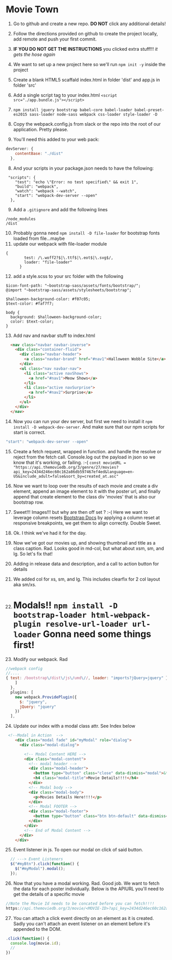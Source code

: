 # Movie Town

1. Go to github and create a new repo. **DO NOT** click any additional details!
2. Follow the directions provided on github to create the project locally, add remote and push your first commit.
3. **IF YOU DO NOT GET THE INSTRUCTIONS** you clicked extra stuff!!! _it gets the hose again_
3. We want to set up a new project here so we'll run ```npm init -y``` inside the project 
4. Create a blank HTML5 scaffald index.html in folder 'dist' and app.js in folder 'src'
5. Add a single script tag to your index.html 
```<script src="./app.bundle.js"></script>```


5. ```npm install jquery bootstrap babel-core babel-loader babel-preset-es2015 sass-loader node-sass webpack css-loader style-loader -D```
6. Copy the webpack.config.js from slack or the repo into the root of our application. Pretty please. 
7. You'll need this added to your web pack:
```js
devServer: {
    contentBase: "./dist"
  },
  ```
8. And your scripts in your package.json needs to have the following: 
```
 "scripts": {
    "test": "echo \"Error: no test specified\" && exit 1",
    "build": "webpack",
    "watch": "webpack --watch",
    "start": "webpack-dev-server --open"
  },
  ```
  9. Add a ```.gitignore``` and add the following lines
```
/node_modules
/dist
```
10. Probably gonna need ```npm install -D file-loader``` for bootstrap fonts loaded from file...maybe
11. update our webpack with file-loader module
```
{
        test: /\.woff2?$|\.ttf$|\.eot$|\.svg$/,
        loader: "file-loader"
      }
```
12. add a style.scss to your src folder with the following
```
$icon-font-path: "~bootstrap-sass/assets/fonts/bootstrap/";
@import "~bootstrap-sass/assets/stylesheets/bootstrap";

$halloween-background-color: #f07c05;
$text-color: #faf7f7;

body {
  background: $halloween-background-color;
  color: $text-color;
}
```
13. Add nav and navbar stuff to index.html
```HTML
  <nav class="navbar navbar-inverse">
    <div class="container-fluid">
      <div class="navbar-header">
        <a class="navbar-brand" href="#nav1">Halloween Wobble Site</a>
      </div>
      <ul class="nav navbar-nav">
        <li class="active navShows">
          <a href="#nav1">Meow Shows</a>
        </li>
        <li class="active navSurprise">
          <a href="#nav2">Surprise</a>
        </li>
      </ul>
    </div>
  </nav>
```
14. Now you can run your dev server, but first we need to install it ```npm install -D webpack-dev-server```. And make sure that our npm scripts for start is correct. 
```js
"start": "webpack-dev-server --open"
```

15. Create a fetch request, wrapped in function. and handle the resolve or reject from the fetch call. Console.log out the payload in json so we know that it's working, or failing. :-(
```const movieURL = "https://api.themoviedb.org/3/genre/27/movies?api_key=2434d246ec60c162a86db597467ef4ed&language=en-US&include_adult=false&sort_by=created_at.asc"``` 

16. Now we want to loop over the results of each movie and create a div element, append an image element to it with the poster url, and finally append that create element to the class div 'movies' that is also our bootstrap row. 

17. Sweet!!! Images!!! but why are then off set ? :-( Here we want to leverage column resets [Bootstrap Docs](https://getbootstrap.com/docs/3.3/css/) by applying a column reset at responsive breakpoints, we get them to align correctly. Double Sweet. 

18. Ok. I think we've had it for the day. 

19. Now we've got our movies up, and showing thumbnail and title as a class caption. Rad. Looks good in md-col, but what about xsm, sm, and lg. So let's fix that!

20. Adding in release data and description, and a call to action button for details

21. We added col for xs, sm, and lg. This includes clearfix for 2 col layout aka sm/xs. 

22. # Modals!! ```npm install -D bootstrap-loader html-webpack-plugin resolve-url-loader url-loader``` Gonna need some things first!

23. Modify our webpack. Rad
```js
//webpack config
//....
{ test: /bootstrap\/dist\/js\/umd\//, loader: "imports?jQuery=jquery" }
    ]
  },
  plugins: [
    new webpack.ProvidePlugin({
      $: "jquery",
      jQuery: "jquery"
    })
  ],
  ```

24. Update our index with a modal class attr. See Index below
```html
 <!--Modal in Action  -->
    <div class="modal fade" id="myModal" role="dialog">
      <div class="modal-dialog">

        <!-- Modal Content HERE -->
        <div class="modal-content">
          <!-- modal header -->
          <div class="modal-header">
            <button type="button" class="close" data-dismiss="modal">&times;</button>
            <h4 class="modal-title">Movie Details!!!!</h4>
          </div>
          <!-- Modal body -->
          <div class="modal-body">
            <p>Movies Details Here!!!!</p>
          </div>
          <!-- Modal FOOTER -->
          <div class="modal-footer">
            <button type="button" class="btn btn-default" data-dismiss="modal">Close</button>
          </div>
        </div>
        <!-- End of Modal Content -->
      </div>
    </div>
```
25. Event listener in js. To open our modal on click of said button. 
```js
  // ---> Event Listeners
  $("#myBtn").click(function() {
    $("#myModal").modal();
  });

```

26. Now that you have a modal working. Rad. Good job. We want to fetch the data for each poster individually. Below is the APIURL you'll need to get the details of a specific movie
```js
//Note the Movie Id needs to be concated before you can fetch!!!!
https://api.themoviedb.org/3/movie/<MOVIE-ID>?api_key=2434d246ec60c162a86db597467ef4ed
```

27. You can attach a click event directly on an element as it is created. Sadly you can't attach an event listener on an element before it's appended to the DOM.  

```js
.click(function() {
  console.log(movie.id);
  //
})
```
